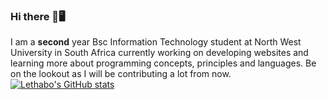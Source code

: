 ### Hi there 👋🖥 

<!--
**L-Maepa/L-Maepa** is a ✨ _special_ ✨ repository because its `README.md` (this file) appears on your GitHub profile.

Here are some ideas to get you started:

- 🔭 I’m currently working on ...
- 🌱 I’m currently learning ...
- 👯 I’m looking to collaborate on ...
- 🤔 I’m looking for help with ...
- 💬 Ask me about ...
- 📫 How to reach me: ...
- 😄 Pronouns: ...
- ⚡ Fun fact: ...
-->

I am a <b>second</b> year Bsc Information Technology student at North West University in South Africa currently working on developing websites and learning more about programming concepts, principles and languages. Be on the lookout as I will be contributing a lot from now.
[![Lethabo's GitHub stats](https://github-readme-stats.vercel.app/api?username=lethabomaepa11)](https://github.com/anuraghazra/github-readme-statsshow_icons=true&theme=dark)

